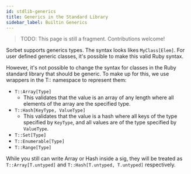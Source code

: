 ```yaml
---
id: stdlib-generics
title: Generics in the Standard Library
sidebar_label: Builtin Generics
---
```


> TODO: This page is still a fragment. Contributions welcome!

Sorbet supports generics types. The syntax looks likes `MyClass[Elem]`. For user
defined generic classes, it's possible to make this valid Ruby syntax.

However, it's not possible to change the syntax for classes in the Ruby standard
library that should be generic. To make up for this, we use wrappers in the T::
namespace to represent them:

- `T::Array[Type]`
  - This validates that the value is an array of any length where all elements
    of the array are the specified type.
- `T::Hash[KeyType, ValueType]`
  - This validates that the value is a hash where all keys of the type specified
    by `KeyType`, and all values are of the type specified by `ValueType`.
- `T::Set[Type]`
- `T::Enumerable[Type]`
- `T::Range[Type]`

While you still can write Array or Hash inside a sig, they will be treated as
`T::Array[T.untyped]` and `T::Hash[T.untyped, T.untyped]` respectively.
